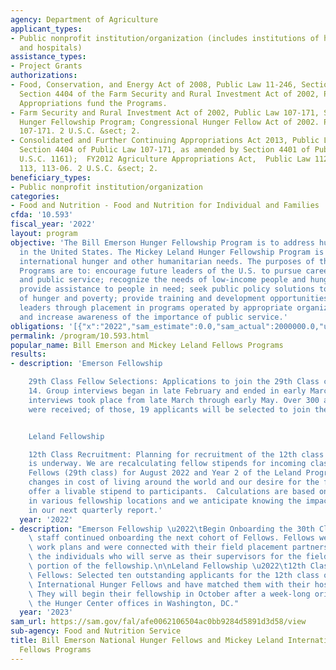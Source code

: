 ```yaml
---
agency: Department of Agriculture
applicant_types:
- Public nonprofit institution/organization (includes institutions of higher education
  and hospitals)
assistance_types:
- Project Grants
authorizations:
- Food, Conservation, and Energy Act of 2008, Public Law 11-246, Section 4401, updated
  Section 4404 of the Farm Security and Rural Investment Act of 2002, Public Law 107-171.  Annual
  Appropriations fund the Programs.
- Farm Security and Rural Investment Act of 2002, Public Law 107-171, Section 4404,
  Hunger Fellowship Program; Congressional Hunger Fellow Act of 2002. Pub. L. 107,
  107-171. 2 U.S.C. &sect; 2.
- Consolidated and Further Continuing Appropriations Act 2013, Public Law 113-06,
  Section 4404 of Public Law 107-171, as amended by Section 4401 of Public Law 110-246(2.
  U.S.C. 1161);  FY2012 Agriculture Appropriations Act,  Public Law 112-55. Pub. L.
  113, 113-06. 2 U.S.C. &sect; 2.
beneficiary_types:
- Public nonprofit institution/organization
categories:
- Food and Nutrition - Food and Nutrition for Individual and Families
cfda: '10.593'
fiscal_year: '2022'
layout: program
objective: 'The Bill Emerson Hunger Fellowship Program is to address hunger and poverty
  in the United States. The Mickey Leland Hunger Fellowship Program is to address
  international hunger and other humanitarian needs. The purposes of the Fellowships
  Programs are to: encourage future leaders of the U.S. to pursue careers in humanitarian
  and public service; recognize the needs of low-income people and hungry people;
  provide assistance to people in need; seek public policy solutions to the challenges
  of hunger and poverty; provide training and development opportunities for to such
  leaders through placement in programs operated by appropriate organizations or entities;
  and increase awareness of the importance of public service.'
obligations: '[{"x":"2022","sam_estimate":0.0,"sam_actual":2000000.0,"usa_spending_actual":0.0},{"x":"2023","sam_estimate":2000000.0,"sam_actual":0.0,"usa_spending_actual":0.0},{"x":"2024","sam_estimate":2000000.0,"sam_actual":0.0,"usa_spending_actual":0.0}]'
permalink: /program/10.593.html
popular_name: Bill Emerson and Mickey Leland Fellows Programs
results:
- description: 'Emerson Fellowship

    29th Class Fellow Selections: Applications to join the 29th Class closed on January
    14. Group interviews began in late February and ended in early March. Individual
    interviews took place from late March through early May. Over 300 applications
    were received; of those, 19 applicants will be selected to join the 29th Class.


    Leland Fellowship

    12th Class Recruitment: Planning for recruitment of the 12th class of Leland Fellows
    is underway. We are recalculating fellow stipends for incoming class of Emerson
    Fellows (29th class) for August 2022 and Year 2 of the Leland Program given significant
    changes in cost of living around the world and our desire for the fellowship to
    offer a livable stipend to participants.  Calculations are based on cost of living
    in various fellowship locations and we anticipate knowing the impact to share
    in our next quarterly report.'
  year: '2022'
- description: "Emerson Fellowship \u2022\tBegin Onboarding the 30th Class: Emerson\
    \ staff continued onboarding the next cohort of Fellows. Fellows were sent their\
    \ work plans and were connected with their field placement partners, as well as\
    \ the individuals who will serve as their supervisors for the field placement\
    \ portion of the fellowship.\n\nLeland Fellowship \u2022\t12th Class of Leland\
    \ Fellows: Selected ten outstanding applicants for the 12th class of Mickey Leland\
    \ International Hunger Fellows and have matched them with their host organizations.\
    \ They will begin their fellowship in October after a week-long orientation at\
    \ the Hunger Center offices in Washington, DC."
  year: '2023'
sam_url: https://sam.gov/fal/afe0062106504ac0bb9284d5891d3d58/view
sub-agency: Food and Nutrition Service
title: Bill Emerson National Hunger Fellows and Mickey Leland International Hunger
  Fellows Programs
---
```

